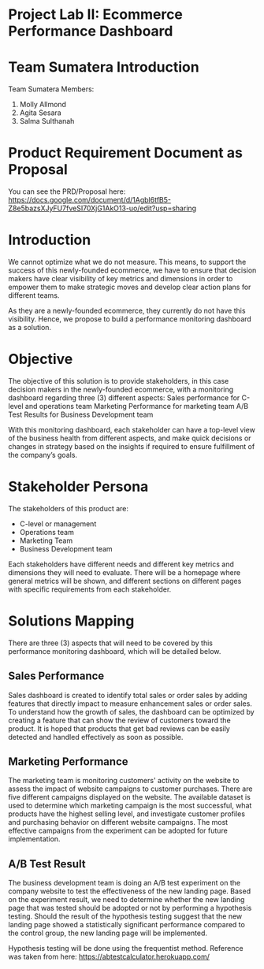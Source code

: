 # Project Lab II: Ecommerce Performance Dashboard
# Team Sumatera Introduction
Team Sumatera Members:
1. Molly Allmond
2. Agita Sesara
3. Salma Sulthanah

# Product Requirement Document as Proposal
You can see the PRD/Proposal here: https://docs.google.com/document/d/1Agbl6tfB5-Z8e5bazsXJyFU7fveSI70XjG1AkO13-uo/edit?usp=sharing


# Introduction
We cannot optimize what we do not measure. This means, to support the success of this newly-founded ecommerce, we have to ensure that decision makers have clear visibility of key metrics and dimensions in order to empower them to make strategic moves and develop clear action plans for different teams.

As they are a newly-founded ecommerce, they currently do not have this visibility. Hence, we propose to build a performance monitoring dashboard as a solution.

# Objective
The objective of this solution is to provide stakeholders, in this case decision makers in the newly-founded ecommerce, with a monitoring dashboard regarding three (3) different aspects:
Sales performance for C-level and operations team
Marketing Performance for marketing team
A/B Test Results for Business Development team

With this monitoring dashboard, each stakeholder can have a top-level view of the business health from different aspects, and make quick decisions or changes in strategy based on the insights if required to ensure fulfillment of the company’s goals.

# Stakeholder Persona
The stakeholders of this product are:
- C-level or management
- Operations team
- Marketing Team
- Business Development team

Each stakeholders have different needs and different key metrics and dimensions they will need to evaluate. There will be a homepage where general metrics will be shown, and different sections on different pages with specific requirements from each stakeholder.

# Solutions Mapping
There are three (3) aspects that will need to be covered by this performance monitoring dashboard, which will be detailed below.

## Sales Performance
Sales dashboard is created to identify total sales or order sales by adding features that directly impact to measure enhancement sales or order sales. To understand how the growth of sales, the dashboard can be optimized by creating a feature that can show the review of customers toward the product. It is hoped that products that get bad reviews can be easily detected and handled effectively as soon as possible.

## Marketing Performance
The marketing team is monitoring customers' activity on the website to assess the impact of website campaigns to customer purchases. There are five different campaigns displayed on the website. The available dataset is used to determine which marketing campaign is the most successful, what products have the highest selling level, and investigate customer profiles and purchasing behavior on different website campaigns. The most effective campaigns from the experiment can be adopted for future implementation.

## A/B Test Result
The business development team is doing an A/B test experiment on the company website to test the effectiveness of the new landing page. Based on the experiment result, we need to determine whether the new landing page that was tested should be adopted or not by performing a hypothesis testing. Should the result of the hypothesis testing suggest that the new landing page showed a statistically significant performance compared to the control group, the new landing page will be implemented.

Hypothesis testing will be done using the frequentist method. Reference was taken from here: https://abtestcalculator.herokuapp.com/
